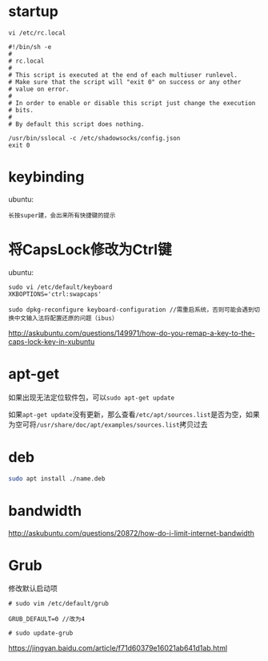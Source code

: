# startup

```
vi /etc/rc.local

#!/bin/sh -e
#
# rc.local
#
# This script is executed at the end of each multiuser runlevel.
# Make sure that the script will "exit 0" on success or any other
# value on error.
#
# In order to enable or disable this script just change the execution
# bits.
#
# By default this script does nothing.

/usr/bin/sslocal -c /etc/shadowsocks/config.json
exit 0
```

# keybinding

ubuntu:

```
长按super建，会出来所有快捷键的提示
```

# 将CapsLock修改为Ctrl键

ubuntu:

```
sudo vi /etc/default/keyboard
XKBOPTIONS='ctrl:swapcaps'

sudo dpkg-reconfigure keyboard-configuration //需重启系统，否则可能会遇到切换中文输入法将配置还原的问题（ibus）
```

http://askubuntu.com/questions/149971/how-do-you-remap-a-key-to-the-caps-lock-key-in-xubuntu

# apt-get

如果出现无法定位软件包，可以``sudo apt-get update``

如果``apt-get update``没有更新，那么查看``/etc/apt/sources.list``是否为空，如果为空可将``/usr/share/doc/apt/examples/sources.list``拷贝过去

# deb

```bash
sudo apt install ./name.deb
```

# bandwidth

http://askubuntu.com/questions/20872/how-do-i-limit-internet-bandwidth

# Grub

修改默认启动项

```
# sudo vim /etc/default/grub

GRUB_DEFAULT=0 //改为4

# sudo update-grub
```

https://jingyan.baidu.com/article/f71d60379e16021ab641d1ab.html
